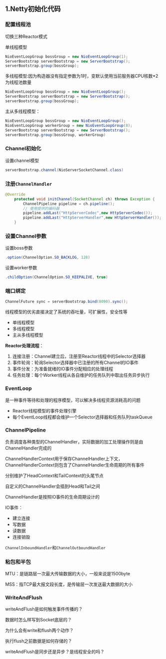 ## 1.Netty初始化代码

### 配置线程池

切换三种Reactor模式

单线程模型

```java
NioEventLoopGroup bossGroup = new NioEventLoopGroup(1);
ServerBootstrap serverBootstrap = new ServerBootstrap();
serverBootstrap.group(bossGroup);
```

多线程模型:因为构造器没有指定参数为1时，变默认使用当前服务器CPU核数*2为线程池数量

```java
NioEventLoopGroup bossGroup = new NioEventLoopGroup();
ServerBootstrap serverBootstrap = new ServerBootstrap();
serverBootstrap.group(bossGroup);
```

主从多线程模型：

```java
NioEventLoopGroup bossGroup = new NioEventLoopGroup();
NioEventLoopGroup workerGroup = new NioEventLoopGroup(8);
ServerBootstrap serverBootstrap = new ServerBootstrap();
serverBootstrap.group(bossGroup, workerGroup)
```

### Channel初始化

设置channel模型

```java
serverBootstrap.channel(NioServerSocketChannel.class)
```

### 注册`ChannelHandler`

```java
@Override
    protected void initChannel(SocketChannel ch) throws Exception {
        ChannelPipeline pipeline = ch.pipeline();
        // 使用提供的编码器
        pipeline.addLast("HttpServerCodec",new HttpServerCodec());
        pipeline.addLast("HttpServerHandler",new HttpServerHandler());
    }
```

### 设置Channel参数

设置boss参数

```java
.option(ChannelOption.SO_BACKLOG, 128)
```

设置worker参数

```java
.childOption(ChannelOption.SO_KEEPALIVE, true)
```

### 端口绑定

```java
ChannelFuture sync = serverBootstrap.bind(8090).sync();
```

线程模型的优劣直接决定了系统的吞吐量，可扩展性，安全性等

- 单线程模型
- 多线程模型
- 主从多线程模型

**Reactor处理流程**：

1. 连接注册：Channel建立后，注册至Reactor线程中的Selector选择器
2. 事件轮询：轮询Selector选择器中已注册的所有Channel的IO事件
3. 事件分发：为准备就绪的IO事件分配相应的处理线程
4. 任务处理：每个Worker线程从各自维护的任务队列中取出任务异步执行

### EventLoop

是一种事件等待和处理的程序模型，可以解决多线程资源消耗高的问题

- Reactor线程模型的事件处理引擎
- 每个EventLoop线程都会维护一个Selector选择器和任务队列taskQueue

### ChannelPipeline

负责调度各种类型的ChannelHandler，实际数据的加工处理操作则是由ChannelHandler完成的

ChannelHandlerContext用于保存ChannelHandler上下文，ChannelHandlerContext则包含了ChannelHandler生命周期的所有事件

分别维护了HeadContext和TailContext的头尾节点

自定义的ChannelHandler会插到Head和Tail之间

ChannelHandler是按照IO事件的生命周期设计的

IO事件：

- 建立连接
- 写数据
- 读数据
- 连接销毁

`ChannelInboundHandler`和`ChannelOutboundHandler`

### 粘包和半包

MTU：是链路层一次最大传输数据的大小，一般来说是1500byte

MSS：指TCP最大报文段长度，是传输层一次发送最大数据的大小

### WriteAndFlush

writeAndFlush是如何触发事件传播的？



数据时怎么样写到Socket底层的？

为什么会有write和flush两个动作？

执行flush之前数据是如何存储的？

writeAndFlush是同步还是异步？是线程安全的吗？